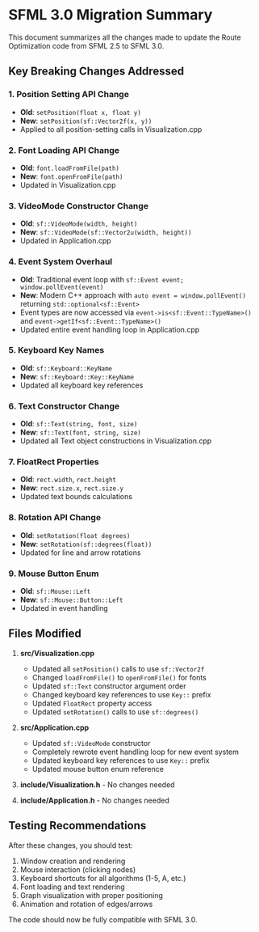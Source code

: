 # SFML 3.0 Migration Summary

This document summarizes all the changes made to update the Route Optimization code from SFML 2.5 to SFML 3.0.

## Key Breaking Changes Addressed

### 1. Position Setting API Change
- **Old**: `setPosition(float x, float y)`
- **New**: `setPosition(sf::Vector2f(x, y))`
- Applied to all position-setting calls in Visualization.cpp

### 2. Font Loading API Change
- **Old**: `font.loadFromFile(path)`
- **New**: `font.openFromFile(path)`
- Updated in Visualization.cpp

### 3. VideoMode Constructor Change
- **Old**: `sf::VideoMode(width, height)`
- **New**: `sf::VideoMode(sf::Vector2u(width, height))`
- Updated in Application.cpp

### 4. Event System Overhaul
- **Old**: Traditional event loop with `sf::Event event; window.pollEvent(event)`
- **New**: Modern C++ approach with `auto event = window.pollEvent()` returning `std::optional<sf::Event>`
- Event types are now accessed via `event->is<sf::Event::TypeName>()` and `event->getIf<sf::Event::TypeName>()`
- Updated entire event handling loop in Application.cpp

### 5. Keyboard Key Names
- **Old**: `sf::Keyboard::KeyName`
- **New**: `sf::Keyboard::Key::KeyName`
- Updated all keyboard key references

### 6. Text Constructor Change
- **Old**: `sf::Text(string, font, size)`
- **New**: `sf::Text(font, string, size)`
- Updated all Text object constructions in Visualization.cpp

### 7. FloatRect Properties
- **Old**: `rect.width`, `rect.height`
- **New**: `rect.size.x`, `rect.size.y`
- Updated text bounds calculations

### 8. Rotation API Change
- **Old**: `setRotation(float degrees)`
- **New**: `setRotation(sf::degrees(float))`
- Updated for line and arrow rotations

### 9. Mouse Button Enum
- **Old**: `sf::Mouse::Left`
- **New**: `sf::Mouse::Button::Left`
- Updated in event handling

## Files Modified

1. **src/Visualization.cpp**
   - Updated all `setPosition()` calls to use `sf::Vector2f`
   - Changed `loadFromFile()` to `openFromFile()` for fonts
   - Updated `sf::Text` constructor argument order
   - Changed keyboard key references to use `Key::` prefix
   - Updated `FloatRect` property access
   - Updated `setRotation()` calls to use `sf::degrees()`

2. **src/Application.cpp**
   - Updated `sf::VideoMode` constructor
   - Completely rewrote event handling loop for new event system
   - Updated keyboard key references to use `Key::` prefix
   - Updated mouse button enum reference

3. **include/Visualization.h** - No changes needed
4. **include/Application.h** - No changes needed

## Testing Recommendations

After these changes, you should test:
1. Window creation and rendering
2. Mouse interaction (clicking nodes)
3. Keyboard shortcuts for all algorithms (1-5, A, etc.)
4. Font loading and text rendering
5. Graph visualization with proper positioning
6. Animation and rotation of edges/arrows

The code should now be fully compatible with SFML 3.0.
